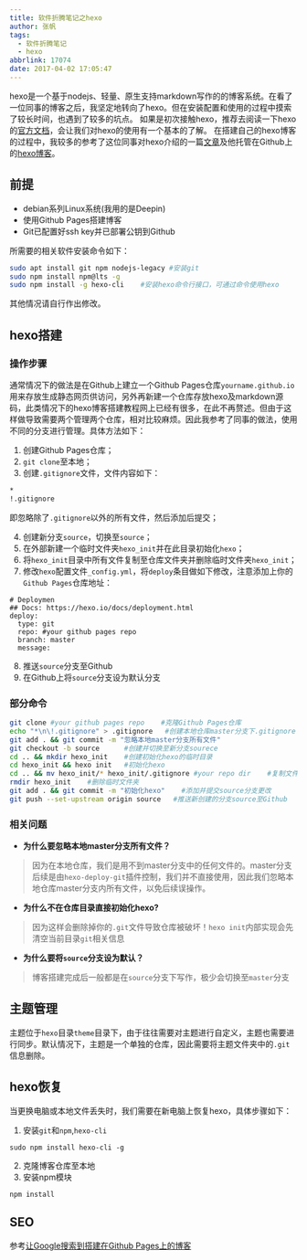 ```yaml
---
title: 软件折腾笔记之hexo
author: 张帆
tags:
  - 软件折腾笔记
  - hexo
abbrlink: 17074
date: 2017-04-02 17:05:47
---
```


hexo是一个基于nodejs、轻量、原生支持markdown写作的的博客系统。在看了一位同事的博客之后，我坚定地转向了hexo。但在安装配置和使用的过程中摸索了较长时间，也遇到了较多的坑点。 如果是初次接触hexo，推荐去阅读一下hexo的[官方文档](https://hexo.io/zh-cn/docs/)，会让我们对hexo的使用有一个基本的了解。 在搭建自己的hexo博客的过程中，我较多的参考了这位同事对hexo介绍的一篇[文章](http://blog.guorongfei.com/2016/01/01/update-blog-with-hexo/)及他托管在Github上的[hexo博客](https://github.com/zhaohuaxishi/zhaohuaxishi.github.io)。

<!--more-->

## 前提

- debian系列Linux系统(我用的是Deepin)
- 使用Github Pages搭建博客
- Git已配置好ssh key并已部署公钥到Github

所需要的相关软件安装命令如下：

``` bash
sudo apt install git npm nodejs-legacy #安装git
sudo npm install npm@lts -g
sudo npm install -g hexo-cli    #安装hexo命令行接口，可通过命令使用hexo
```

其他情况请自行作出修改。

## hexo搭建

### 操作步骤

通常情况下的做法是在Github上建立一个Github Pages仓库`yourname.github.io`用来存放生成静态网页供访问，另外再新建一个仓库存放hexo及markdown源码，此类情况下的hexo博客搭建教程网上已经有很多，在此不再赘述。但由于这样做导致需要两个管理两个仓库，相对比较麻烦。因此我参考了同事的做法，使用不同的分支进行管理。具体方法如下：

1. 创建Github Pages仓库；
2. `git clone`至本地；
3. 创建`.gitignore`文件，文件内容如下：

 ``` bash
 *
 !.gitignore
 ```

 即忽略除了`.gitignore`以外的所有文件，然后添加后提交；

4. 创建新分支`source`，切换至`source`；
5. 在外部新建一个临时文件夹`hexo_init`并在此目录初始化`hexo`；
6. 将`hexo_init`目录中所有文件复制至仓库文件夹并删除临时文件夹`hexo_init`；
7. 修改`hexo`配置文件`_config.yml`，将`deploy`条目做如下修改，注意添加上你的`Github Pages`仓库地址：

 ```
 # Deploymen
 ## Docs: https://hexo.io/docs/deployment.html
 deploy:
   type: git
   repo: #your github pages repo
   branch: master
   message:
 ```

8. 推送`source`分支至Github
9. 在Github上将`source`分支设为默认分支

### 部分命令

``` bash
git clone #your github pages repo    #克隆Github Pages仓库
echo "*\n\!.gitignore" > .gitignore   #创建本地仓库master分支下.gitignore
git add . && git commit -m "忽略本地master分支所有文件"
git checkout -b source      #创建并切换至新分支sourece
cd .. && mkdir hexo_init    #创建初始化hexo的临时目录
cd hexo_init && hexo init   #初始化hexo
cd .. && mv hexo_init/* hexo_init/.gitignore #your repo dir    #复制文件至你的仓库目录下
rmdir hexo_init    #删除临时文件夹
git add . && git commit -m "初始化hexo"    #添加并提交source分支更改
git push --set-upstream origin source   #推送新创建的分支source至Github
```

### 相关问题

- **为什么要忽略本地master分支所有文件？**

> 因为在本地仓库，我们是用不到master分支中的任何文件的。master分支后续是由`hexo-deploy-git`插件控制，我们并不直接使用，因此我们忽略本地仓库master分支内所有文件，以免后续误操作。

- **为什么不在仓库目录直接初始化hexo?**

> 因为这样会删除掉你的`.git`文件导致仓库被破坏！`hexo init`内部实现会先清空当前目录`git`相关信息

- **为什么要将`source`分支设为默认？**

> 博客搭建完成后一般都是在`source`分支下写作，极少会切换至`master`分支

## 主题管理

主题位于`hexo`目录`theme`目录下，由于往往需要对主题进行自定义，主题也需要进行同步。默认情况下，主题是一个单独的仓库，因此需要将主题文件夹中的`.git`信息删除。

## hexo恢复

当更换电脑或本地文件丢失时，我们需要在新电脑上恢复hexo，具体步骤如下：

1. 安装`git`和`npm`,`hexo-cli`

 ```
 sudo npm install hexo-cli -g
 ```

2. 克隆博客仓库至本地
3. 安装npm模块

 ```
 npm install
 ```

## SEO

参考[让Google搜索到搭建在Github Pages上的博客](https://jactor-sue.github.io/how-githubio-blog-can-be-searched-by-google/)

<script src="https://utteranc.es/client.js"
        repo="xyz1001/xyz1001.github.io"
        issue-term="title"
        theme="github-light"
        crossorigin="anonymous"
        async>
</script>
